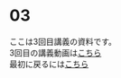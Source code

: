 # 03
ここは3回目講義の資料です。</br>
3回目の講義動画は[こちら](https://youtu.be/jJB3bbXoN8w)</br>
最初に戻るには[こちら](https://github.com/kerokerodasu-collab/2025_grad_stat/blob/main/README.md#2025_grad_stat)
